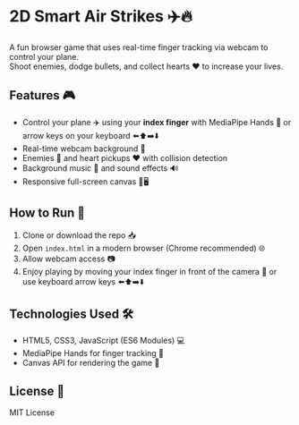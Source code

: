 # 2D Smart Air Strikes ✈️🔥

A fun browser game that uses real-time finger tracking via webcam to control your plane.  
Shoot enemies, dodge bullets, and collect hearts ❤️ to increase your lives.  

## Features 🎮

- Control your plane ✈️ using your **index finger** with MediaPipe Hands 🤌 or arrow keys on your keyboard ⬅️⬆️➡️⬇️  
- Real-time webcam background 🎥  
- Enemies 👾 and heart pickups ❤️ with collision detection  
- Background music 🎵 and sound effects 🔊  
- Responsive full-screen canvas 📱🖥️  

## How to Run 🚀

1. Clone or download the repo 📥  
2. Open `index.html` in a modern browser (Chrome recommended) 🌐  
3. Allow webcam access 📷  
4. Enjoy playing by moving your index finger in front of the camera 🤚 or use keyboard arrow keys ⬅️⬆️➡️⬇️  

## Technologies Used 🛠️

- HTML5, CSS3, JavaScript (ES6 Modules) 💻  
- MediaPipe Hands for finger tracking 🤖  
- Canvas API for rendering the game 🎨  

## License 📄

MIT License

